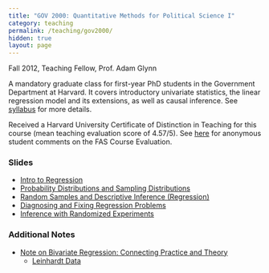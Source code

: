 ```yaml
---
title: "GOV 2000: Quantitative Methods for Political Science I"
category: teaching
permalink: /teaching/gov2000/
hidden: true
layout: page
---
```


Fall 2012, Teaching Fellow, Prof. Adam Glynn

A mandatory graduate class for first-year PhD students in the
Government Department at Harvard. It covers introductory univariate
statistics, the linear regression model and its extensions, as well
as causal inference. See [syllabus](/assets/gov2000/gov2000syllabus.pdf) for more details.

Received a Harvard University Certificate of Distinction in Teaching for this course (mean teaching evaluation score of 4.57/5). See [here](/assets/gov2000/Kashin_GOV2000_Fall2012_Comments.pdf) for anonymous student comments on the FAS Course Evaluation.

### Slides

* [Intro to Regression](/assets/gov2000/section2.pdf)
* [Probability Distributions and Sampling Distributions](/assets/gov2000/section4.pdf)
* [Random Samples and Descriptive Inference (Regression)](/assets/gov2000/section6.pdf)
* [Diagnosing and Fixing Regression Problems](/assets/gov2000/section8.pdf)
* [Inference with Randomized Experiments](/assets/gov2000/section10.pdf)


### Additional Notes

* [Note on Bivariate Regression: Connecting Practice and Theory](/assets/gov2000/bivar_reg.pdf)
  * [Leinhardt Data](/assets/gov2000/Leinhardt.RData)
